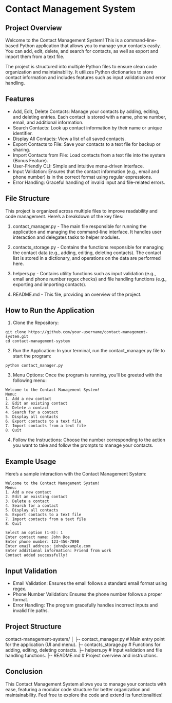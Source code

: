 # Contact Management System
## Project Overview
Welcome to the Contact Management System! This is a command-line-based Python application that allows you to manage your contacts easily. You can add, edit, delete, and search for contacts, as well as export and import them from a text file.

The project is structured into multiple Python files to ensure clean code organization and maintainability. It utilizes Python dictionaries to store contact information and includes features such as input validation and error handling.

## Features
* Add, Edit, Delete Contacts: Manage your contacts by adding, editing, and deleting entries. Each contact is stored with a name, phone number, email, and additional information.
* Search Contacts: Look up contact information by their name or unique identifier.
* Display All Contacts: View a list of all saved contacts.
* Export Contacts to File: Save your contacts to a text file for backup or sharing.
* Import Contacts from File: Load contacts from a text file into the system (Bonus Feature).
* User-Friendly CLI: Simple and intuitive menu-driven interface.
* Input Validation: Ensures that the contact information (e.g., email and phone number) is in the correct format using regular expressions.
* Error Handling: Graceful handling of invalid input and file-related errors.

## File Structure
This project is organized across multiple files to improve readability and code management. Here’s a breakdown of the key files:

1. contact_manager.py - The main file responsible for running the application and managing the command-line interface. It handles user interaction and delegates tasks to helper modules.

2. contacts_storage.py - Contains the functions responsible for managing the contact data (e.g., adding, editing, deleting contacts). The contact list is stored in a dictionary, and operations on the data are performed here.

3. helpers.py - Contains utility functions such as input validation (e.g., email and phone number regex checks) and file handling functions (e.g., exporting and importing contacts).

4. README.md - This file, providing an overview of the project.

## How to Run the Application
1. Clone the Repository:

```
git clone https://github.com/your-username/contact-management-system.git
cd contact-management-system
```

2. Run the Application: In your terminal, run the contact_manager.py file to start the program:
```
python contact_manager.py
```

3. Menu Options: Once the program is running, you’ll be greeted with the following menu:
```
Welcome to the Contact Management System!
Menu:
1. Add a new contact
2. Edit an existing contact
3. Delete a contact
4. Search for a contact
5. Display all contacts
6. Export contacts to a text file
7. Import contacts from a text file
8. Quit
```
4. Follow the Instructions: Choose the number corresponding to the action you want to take and follow the prompts to manage your contacts.

## Example Usage
Here’s a sample interaction with the Contact Management System:

```
Welcome to the Contact Management System!
Menu:
1. Add a new contact
2. Edit an existing contact
3. Delete a contact
4. Search for a contact
5. Display all contacts
6. Export contacts to a text file
7. Import contacts from a text file
8. Quit

Select an option (1-8): 1
Enter contact name: John Doe
Enter phone number: 123-456-7890
Enter email address: john@example.com
Enter additional information: Friend from work
Contact added successfully!
```

## Input Validation
* Email Validation: Ensures the email follows a standard email format using regex.
* Phone Number Validation: Ensures the phone number follows a proper format.
* Error Handling: The program gracefully handles incorrect inputs and invalid file paths.

## Project Structure
contact-management-system/
│
├- contact_manager.py         # Main entry point for the application (UI and menu).
├- contacts_storage.py        # Functions for adding, editing, deleting contacts.
├- helpers.py                 # Input validation and file handling functions.
├- README.md                  # Project overview and instructions.

## Conclusion
This Contact Management System allows you to manage your contacts with ease, featuring a modular code structure for better organization and maintainability. Feel free to explore the code and extend its functionalities!
